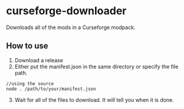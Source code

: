 # curseforge-downloader #
Downloads all of the mods in a Curseforge modpack.

## How to use ##
1. Download a release
2. Either put the manifest.json in the same directory or specify the file path.
```
//using the source
node . /path/to/your/manifest.json
```
3. Wait for all of the files to download. It will tell you when it is done.
